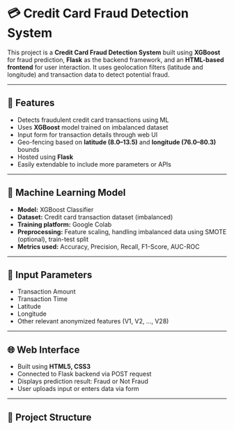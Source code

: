 # 💳 Credit Card Fraud Detection System

This project is a **Credit Card Fraud Detection System** built using **XGBoost** for fraud prediction, **Flask** as the backend framework, and an **HTML-based frontend** for user interaction. It uses geolocation filters (latitude and longitude) and transaction data to detect potential fraud.

---

## 🚀 Features

- Detects fraudulent credit card transactions using ML
- Uses **XGBoost** model trained on imbalanced dataset
- Input form for transaction details through web UI
- Geo-fencing based on **latitude (8.0–13.5)** and **longitude (76.0–80.3)** bounds
- Hosted using **Flask**
- Easily extendable to include more parameters or APIs

---

## 🧠 Machine Learning Model

- **Model:** XGBoost Classifier
- **Dataset:** Credit card transaction dataset (imbalanced)
- **Training platform:** Google Colab
- **Preprocessing:** Feature scaling, handling imbalanced data using SMOTE (optional), train-test split
- **Metrics used:** Accuracy, Precision, Recall, F1-Score, AUC-ROC

---

## 🧾 Input Parameters

- Transaction Amount
- Transaction Time
- Latitude
- Longitude
- Other relevant anonymized features (V1, V2, ..., V28)

---

## 🌐 Web Interface

- Built using **HTML5, CSS3**
- Connected to Flask backend via POST request
- Displays prediction result: Fraud or Not Fraud
- User uploads input or enters data via form

---

## 📁 Project Structure

